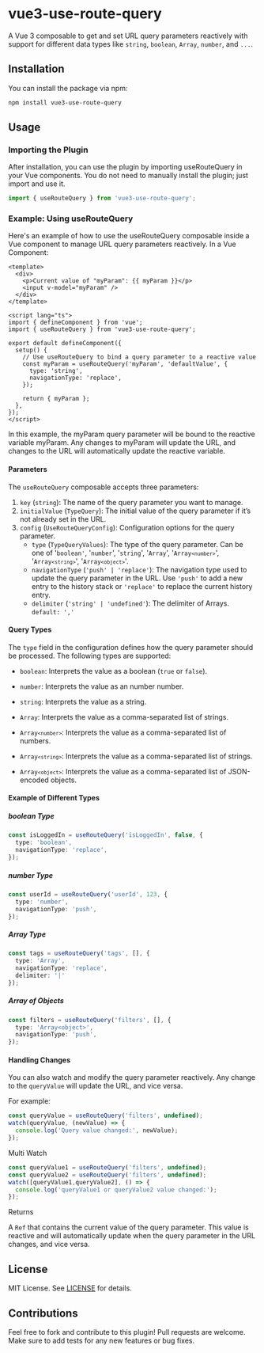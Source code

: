 # vue3-use-route-query

A Vue 3 composable to get and set URL query parameters reactively with support for different data types like `string`, `boolean`, `Array`, `number`, and `...`.

## Installation

You can install the package via npm:

```bash
npm install vue3-use-route-query
```

## Usage

### Importing the Plugin

After installation, you can use the plugin by importing useRouteQuery in your Vue components. You do not need to manually install the plugin; just import and use it.

```ts
import { useRouteQuery } from 'vue3-use-route-query';
```

### Example: Using useRouteQuery

Here's an example of how to use the useRouteQuery composable inside a Vue component to manage URL query parameters reactively.
In a Vue Component:

```vue
<template>
  <div>
    <p>Current value of "myParam": {{ myParam }}</p>
    <input v-model="myParam" />
  </div>
</template>

<script lang="ts">
import { defineComponent } from 'vue';
import { useRouteQuery } from 'vue3-use-route-query';

export default defineComponent({
  setup() {
    // Use useRouteQuery to bind a query parameter to a reactive value
    const myParam = useRouteQuery('myParam', 'defaultValue', {
      type: 'string',
      navigationType: 'replace',
    });

    return { myParam };
  },
});
</script>
```

In this example, the myParam query parameter will be bound to the reactive variable myParam. Any changes to myParam will update the URL, and changes to the URL will automatically update the reactive variable.

#### Parameters

The <code>useRouteQuery</code> composable accepts three parameters:

1. <code>key</code> (<code>string</code>): The name of the query parameter you want to manage.
2. <code>initialValue</code> (<code>TypeQuery</code>): The initial value of the query parameter if it’s not already set in the URL.
3. <code>config</code> (<code>UseRouteQueryConfig</code>): Configuration options for the query parameter.
    * <code>type</code> (<code>TypeQueryValues</code>): The type of the query parameter. Can be one of '<code>boolean'</code>, '<code>number</code>', '<code>string</code>', '<code>Array</code>', '<code>Array`<number>`</code>', '<code>Array`<string>`</code>', '<code>Array`<object>`</code>'.
    * <code>navigationType</code> (<code>'push' | 'replace'</code>): The navigation type used to update the query parameter in the URL. Use <code>'push'</code> to add a new entry to the history stack or <code>'replace'</code> to replace the current history entry.
     * <code>delimiter</code> (<code>'string' | 'undefined'</code>): The delimiter of Arrays. <code>default: ','</code>

#### Query Types

The <code>type</code> field in the configuration defines how the query parameter should be processed. The following types are supported:

* <code>boolean</code>: Interprets the value as a boolean (<code>true</code> or <code>false</code>).

* <code>number</code>: Interprets the value as an number number.

* <code>string</code>: Interprets the value as a string.

* <code>Array</code>: Interprets the value as a comma-separated list of strings.

* <code>Array`<number>`</code>: Interprets the value as a comma-separated list of numbers.

* <code>Array`<string>`</code>: Interprets the value as a comma-separated list of strings.

* <code>Array`<object>`</code>: Interprets the value as a comma-separated list of JSON-encoded objects.

#### Example of Different Types

##### boolean Type

```ts
const isLoggedIn = useRouteQuery('isLoggedIn', false, {
  type: 'boolean',
  navigationType: 'replace',
});
```

##### number Type

```ts
const userId = useRouteQuery('userId', 123, {
  type: 'number',
  navigationType: 'push',
});
```

##### Array Type

```ts
const tags = useRouteQuery('tags', [], {
  type: 'Array',
  navigationType: 'replace',
  delimiter: '|'
});
```

##### Array of Objects

```ts
const filters = useRouteQuery('filters', [], {
  type: 'Array<object>',
  navigationType: 'push',
});
```

#### Handling Changes

You can also watch and modify the query parameter reactively. Any change to the <code>queryValue</code> will update the URL, and vice versa.

For example:

```ts
const queryValue = useRouteQuery('filters', undefined);
watch(queryValue, (newValue) => {
  console.log('Query value changed:', newValue);
});
```

Multi Watch

```ts
const queryValue1 = useRouteQuery('filters', undefined);
const queryValue2 = useRouteQuery('filters', undefined);
watch([queryValue1,queryValue2], () => {
  console.log('queryValue1 or queryValue2 value changed:');
});
```

Returns

A <code>Ref</code> that contains the current value of the query parameter. This value is reactive and will automatically update when the query parameter in the URL changes, and vice versa.

## License

MIT License. See [LICENSE](https://opensource.org/license/MIT) for details.

## Contributions

Feel free to fork and contribute to this plugin! Pull requests are welcome. Make sure to add tests for any new features or bug fixes.
